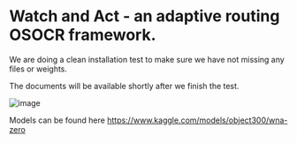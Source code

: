 # Watch and Act - an adaptive routing OSOCR framework.

We are doing a clean installation test to make sure we have not missing any files or weights. 

The documents will be available shortly after we finish the test.


![image](https://github.com/user-attachments/assets/4dce0057-8dca-4aab-b401-f2d31e025f6e)

Models can be found here 
https://www.kaggle.com/models/object300/wna-zero

